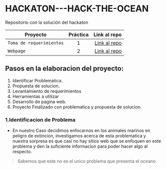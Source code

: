 # HACKATON---HACK-THE-OCEAN
Repositorio con la solución del hackaton


| Proyecto | Práctica | Link al repo |
| ------------- |:-------------:| -----:|
|`Toma de requerimientos`|1|[Link al repo](https://github.com/BrianOrihuelaP/RequerimientosHacktheOcean)|
|`Webpage`|2|[Link al repo](https://github.com/BrianOrihuelaP/Hackaton-Web-Page)|

## Pasos en la elaboracion del proyecto:

1. Identificar Problematica.
2. Propuesta de solucion.
3. Levantamiento de requerimientos
4. Herramientas a utilizar
5. Desarrollo de pagina web.
6. Proyecto Finalizado con problematica y propuesta de solucion.

### 1.Identificacion de Problema

* En nuestro Caso decidimos enfocarnos en los animales marinos en peligro de extincion, investigamos acerca de esta problematica y nuestra sorpresa es que casi no hay sitios web que se enfoquen en este problema y den la suficiente informacion para poder hacer algo al respecto.
> Sabemos que este no es el unico problema que presenta el oceano.

